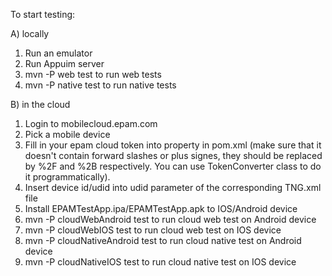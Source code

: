 To start testing:

A) locally

1. Run an emulator
2. Run Appuim server
3. mvn -P web test to run web tests
4. mvn -P native test to run native tests


B) in the cloud

1. Login to mobilecloud.epam.com
2. Pick a mobile device
3. Fill in your epam cloud token into property in pom.xml (make sure that it doesn't contain forward slashes or plus signes, they should be replaced by %2F and %2B respectively. You can use TokenConverter class to do it programmatically).
4. Insert device id/udid into udid parameter of the corresponding TNG.xml file
5. Install EPAMTestApp.ipa/EPAMTestApp.apk to IOS/Android device
6. mvn -P cloudWebAndroid test to run cloud web test on Android device
7. mvn -P cloudWebIOS test to run cloud web test on IOS device
8. mvn -P cloudNativeAndroid test to run cloud native test on Android device
9. mvn -P cloudNativeIOS test to run cloud native test on IOS device
